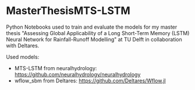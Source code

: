 # MasterThesisMTS-LSTM

Python Notebooks used to train and evaluate the models for my master thesis "Assessing Global Applicability of a Long Short-Term Memory (LSTM) Neural Network for Rainfall-Runoff Modelling" at TU Delft in collaboration with Deltares. 

Used models: 
  - MTS-LSTM from neuralhydrology: https://github.com/neuralhydrology/neuralhydrology
  - wflow_sbm from Deltares: https://github.com/Deltares/Wflow.jl
